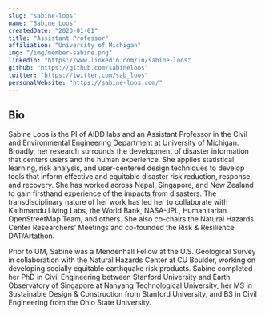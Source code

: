 ```yaml
---
slug: "sabine-loos"
name: "Sabine Loos"
createdDate: "2023-01-01"
title: "Assistant Professor"
affiliation: "University of Michigan"
img: "/img/member-sabine.png"
linkedin: "https://www.linkedin.com/in/sabine-loos"
github: "https://github.com/sabineloos"
twitter: "https://twitter.com/sab_loos"
personalWebsite: "https://sabine-loos.com/"
---
```


## Bio

Sabine Loos is the PI of AIDD labs and an Assistant Professor in the Civil and Environmental Engineering Department at University of Michigan. Broadly, her research surrounds the development of disaster information that centers users and the human experience. She applies statistical learning, risk analysis, and user-centered design techniques to develop tools that inform effective and equitable disaster risk reduction, response, and recovery. She has worked across Nepal, Singapore, and New Zealand to gain firsthand experience of the impacts from disasters. The transdisciplinary nature of her work has led her to collaborate with Kathmandu Living Labs, the World Bank, NASA-JPL, Humanitarian OpenStreetMap Team, and others. She also co-chairs the Natural Hazards Center Researchers' Meetings and co-founded the Risk & Resilience DAT/Artathon. 

Prior to UM, Sabine was a Mendenhall Fellow at the U.S. Geological Survey in collaboration with the Natural Hazards Center at CU Boulder, working on developing socially equitable earthquake risk products. Sabine completed her PhD in Civil Engineering between Stanford University and Earth Observatory of Singapore at Nanyang Technological University, her MS in Sustainable Design & Construction from Stanford University, and BS in Civil Engineering from the Ohio State University.